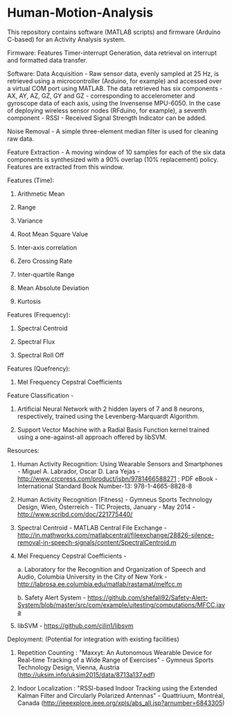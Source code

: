 # Human-Motion-Analysis

This repository contains software (MATLAB scripts) and firmware (Arduino C-based) for an Activity Analysis system.

Firmware:
Features Timer-interrupt Generation, data retrieval on interrupt and formatted data transfer.

Software:
Data Acquisition - Raw sensor data, evenly sampled at 25 Hz, is retrieved using a microcontroller (Arduino, for example) and accessed over a virtual COM port using MATLAB. The data retrieved has six components - AX, AY, AZ, GZ, GY and GZ - corresponding to accelerometer and gyroscope data of each axis, using the Invensense MPU-6050. In the case of deploying wireless sensor nodes (RFduino, for example), a seventh component - RSSI - Received Signal Strength Indicator can be added.

Noise Removal - A simple three-element median filter is used for cleaning raw data.

Feature Extraction - 
A moving window of 10 samples for each of the six data components is synthesized with a 90% overlap (10% replacement) policy. Features are extracted from this window.

Features (Time):

1. Arithmetic Mean

2. Range

3. Variance

4. Root Mean Square Value

5. Inter-axis correlation

6. Zero Crossing Rate

7. Inter-quartile Range

8. Mean Absolute Deviation

9. Kurtosis

Features (Frequency):

1. Spectral Centroid

2. Spectral Flux

3. Spectral Roll Off

Features (Quefrency):

1. Mel Frequency Cepstral Coefficients

Feature Classification -

1. Artificial Neural Network with 2 hidden layers of 7 and 8 neurons, respectively, trained using the Levenberg-Marquardt Algorithm.

2. Support Vector Machine with a Radial Basis Function kernel trained using a one-against-all approach offered by libSVM.

Resources:

1. Human Activity Recognition: Using Wearable Sensors and Smartphones - Miguel A. Labrador, Oscar D. Lara Yejas - http://www.crcpress.com/product/isbn/9781466588271 ; PDF eBook - International Standard Book Number-13: 978-1-4665-8828-8

2. Human Activity Recognition (Fitness) - Gymneus Sports Technology Design, Wien, Österreich - TIC Projects, January - May 2014 - http://www.scribd.com/doc/221775440/

3. Spectral Centroid - MATLAB Central File Exchange - http://in.mathworks.com/matlabcentral/fileexchange/28826-silence-removal-in-speech-signals/content/SpectralCentroid.m

4. Mel Frequency Cepstral Coefficients -

	a. Laboratory for the Recognition and Organization of Speech and Audio, Columbia University in the City of New York - http://labrosa.ee.columbia.edu/matlab/rastamat/melfcc.m
	
	b. Safety Alert System - https://github.com/shefali92/Safety-Alert-System/blob/master/src/com/example/uitesting/computations/MFCC.java

5. libSVM - https://github.com/cjlin1/libsvm

Deployment:
(Potential for integration with existing facilities)

1. Repetition Counting : "Maxxyt: An Autonomous Wearable Device for Real-time Tracking of a Wide Range of Exercises" - Gymneus Sports Technology Design, Vienna, Austria (http://uksim.info/uksim2015/data/8713a137.pdf)

2. Indoor Localization : "RSSI-based Indoor Tracking using the Extended Kalman Filter and Circularly Polarized Antennas" - Quattriuum, Montréal, Canada (http://ieeexplore.ieee.org/xpls/abs_all.jsp?arnumber=6843305)
